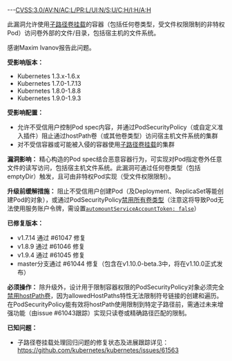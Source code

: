 ---[CVSS:3.0/AV:N/AC:L/PR:L/UI:N/S:U/C:H/I:H/A:H](https://www.first.org/cvss/calculator/3.0#CVSS:3.0/AV:N/AC:L/PR:L/UI:N/S:U/C:H/I:H/A:H)

此漏洞允许使用[子路径卷挂载](https://kubernetes.io/docs/concepts/storage/volumes/#using-subpath)的容器（包括任何卷类型，受文件权限限制的非特权Pod）访问卷外部的文件/目录，包括宿主机的文件系统。

感谢Maxim Ivanov报告此问题。

**受影响版本：**
* Kubernetes 1.3.x-1.6.x
* Kubernetes 1.7.0-1.7.13
* Kubernetes 1.8.0-1.8.8
* Kubernetes 1.9.0-1.9.3

**受影响配置：**
* 允许不受信用户控制Pod spec内容，并通过PodSecurityPolicy（或自定义准入插件）阻止通过hostPath卷（或其他卷类型）访问宿主机文件系统的集群
* 对不受信容器或可能被入侵的容器使用[子路径卷挂载](https://kubernetes.io/docs/concepts/storage/volumes/#using-subpath)的集群

**漏洞影响：**
精心构造的Pod spec结合恶意容器行为，可实现对Pod指定卷外任意文件的读写访问，包括宿主机文件系统。此漏洞可通过任何卷类型（包括emptyDir）触发，且可由非特权Pod实现（受文件权限限制）。

**升级前缓解措施：**
阻止不受信用户创建Pod（及Deployment、ReplicaSet等能创建Pod的对象），或通过PodSecurityPolicy[禁用所有卷类型](https://kubernetes.io/docs/concepts/policy/pod-security-policy/#volumes-and-file-systems)（注意这将导致Pod无法使用服务账户令牌，需设置[`automountServiceAccountToken: false`](https://kubernetes.io/docs/tasks/configure-pod-container/configure-service-account/#use-the-default-service-account-to-access-the-api-server)）

**已修复版本：**
* v1.7.14 通过 #61047 修复
* v1.8.9 通过 #61046 修复
* v1.9.4 通过 #61045 修复
* master分支通过 #61044 修复（包含在v1.10.0-beta.3中，将在v1.10.0正式发布）

**必须操作：**
除升级外，设计用于限制容器权限的PodSecurityPolicy对象必须完全[禁用hostPath卷](https://kubernetes.io/docs/concepts/policy/pod-security-policy/#volumes-and-file-systems)，因为allowedHostPaths特性无法限制符号链接的创建和遍历。在PodSecurityPolicy能有效将hostPath使用限制到特定子路径前，需通过未来增强功能（由issue #61043跟踪）实现只读卷或精确路径匹配的限制。

**已知问题：**
* 子路径卷挂载处理回归问题的修复状态及进展跟踪详见：https://github.com/kubernetes/kubernetes/issues/61563